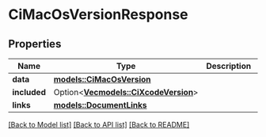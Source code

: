 # CiMacOsVersionResponse

## Properties

Name | Type | Description | Notes
------------ | ------------- | ------------- | -------------
**data** | [**models::CiMacOsVersion**](CiMacOsVersion.md) |  | 
**included** | Option<[**Vec<models::CiXcodeVersion>**](CiXcodeVersion.md)> |  | [optional]
**links** | [**models::DocumentLinks**](DocumentLinks.md) |  | 

[[Back to Model list]](../README.md#documentation-for-models) [[Back to API list]](../README.md#documentation-for-api-endpoints) [[Back to README]](../README.md)


